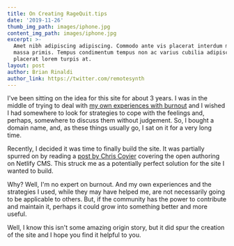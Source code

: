 ```yaml
---
title: On Creating RageQuit.tips
date: '2019-11-26'
thumb_img_path: images/iphone.jpg
content_img_path: images/iphone.jpg
excerpt: >-
  Amet nibh adipiscing adipiscing. Commodo ante vis placerat interdum massa
  massa primis. Tempus condimentum tempus non ac varius cubilia adipiscing
  placerat lorem turpis at.
layout: post
author: Brian Rinaldi
author_link: https://twitter.com/remotesynth
---
```


I've been sitting on the idea for this site for about 3 years. I was in the middle of trying to deal with [my own experiences with burnout](http://localhost:8888/my-experience/) and I wished I had somewhere to look for strategies to cope with the feelings and, perhaps, somewhere to discuss them without judgement. So, I bought a domain name, and, as these things usually go, I sat on it for a very long time.

Recently, I decided it was time to finally build the site. It was partially spurred on by reading a [post by Chris Coyier](https://css-tricks.com/netlify-cms-open-authoring/) covering the open authoring on Netlify CMS. This struck me as a potentially perfect solution for the site I wanted to build.

Why? Well, I'm no expert on burnout. And my own experiences and the strategies I used, while they may have helped me, are not necessarily going to be applicable to others. But, if the community has the power to contribute and maintain it, perhaps it could grow into something better and more useful.

Well, I know this isn't some amazing origin story, but it did spur the creation of the site and I hope you find it helpful to you.